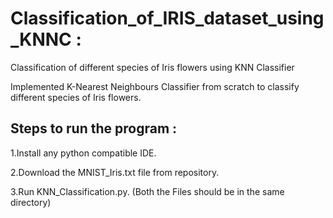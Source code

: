 # Classification_of_IRIS_dataset_using_KNNC :
Classification of different species of Iris flowers using KNN Classifier

Implemented K-Nearest Neighbours Classifier from scratch to classify different species of Iris flowers.

## Steps to run the program :

1.Install any python compatible IDE. 

2.Download the MNIST_Iris.txt file from repository. 

3.Run KNN_Classification.py. (Both the Files should be in the same directory)
